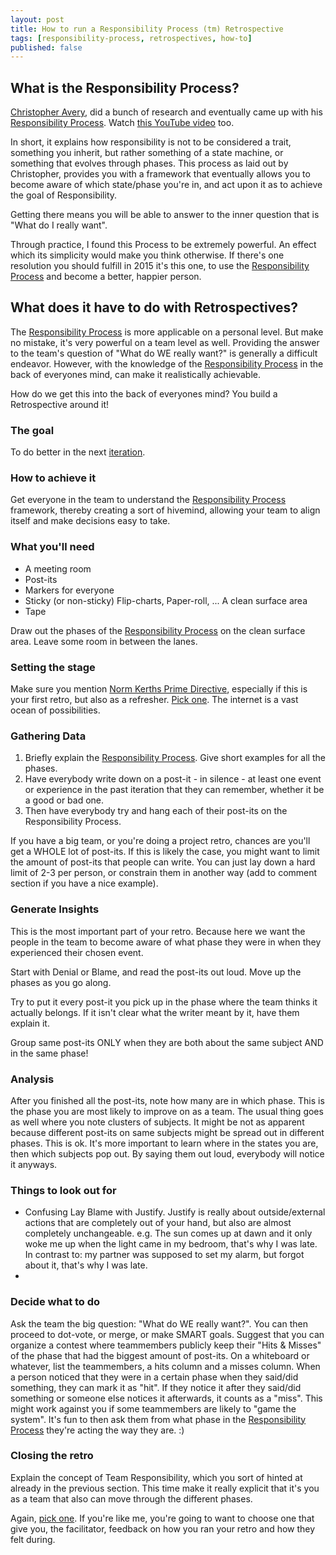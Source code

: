 ```yaml
---
layout: post
title: How to run a Responsibility Process (tm) Retrospective
tags: [responsibility-process, retrospectives, how-to]
published: false
---
```


## What is the Responsibility Process?

[Christopher Avery](http://twitter.com/ChristopherAver), did a bunch of research and eventually came up with his [Responsibility Process](http://www.christopheravery.com/responsibility-process). Watch [this YouTube video](https://www.youtube.com/watch?v=-T3IZ2ISxag) too.

In short, it explains how responsibility is not to be considered a trait, something you inherit, but rather something of a state machine, or something that evolves through phases. This process as laid out by Christopher, provides you with a framework that eventually allows you to become aware of which state/phase you're in, and act upon it as to achieve the goal of Responsibility.

Getting there means you will be able to answer to the inner question that is "What do I really want".

Through practice, I found this Process to be extremely powerful. An effect which its simplicity would make you think otherwise.
If there's one resolution you should fulfill in 2015 it's this one, to use the [Responsibility Process](http://www.christopheravery.com/responsibility-process) and become a better, happier person.

## What does it have to do with Retrospectives?

The [Responsibility Process](http://www.christopheravery.com/responsibility-process) is more applicable on a personal level. But make no mistake, it's very powerful on a team level as well.
Providing the answer to the team's question of "What do WE really want?" is generally a difficult endeavor. However, with the knowledge of the [Responsibility Process](http://www.christopheravery.com/responsibility-process) in the back of everyones mind, can make it realistically achievable.

How do we get this into the back of everyones mind? You build a Retrospective around it!

### The goal

To do better in the next [iteration](http://en.wikipedia.org/wiki/Iteration#Project_management).

### How to achieve it

Get everyone in the team to understand the [Responsibility Process](http://www.christopheravery.com/responsibility-process) framework, thereby creating a sort of hivemind, allowing your team to align itself and make decisions easy to take.

### What you'll need

* A meeting room
* Post-its
* Markers for everyone
* Sticky (or non-sticky) Flip-charts, Paper-roll, ... A clean surface area
* Tape

Draw out the phases of the [Responsibility Process](http://www.christopheravery.com/responsibility-process) on the clean surface area.
Leave some room in between the lanes.

### Setting the stage

Make sure you mention [Norm Kerths Prime Directive](http://martinfowler.com/bliki/PrimingPrimeDirective.html), especially if this is your first retro, but also as a refresher.
[Pick one](http://www.plans-for-retrospectives.com/?id=1-2-3-18-22-31-32-36-42-43-46-52-59-70-76-81-82-84-85-90). The internet is a vast ocean of possibilities.

### Gathering Data

1. Briefly explain the [Responsibility Process](http://www.christopheravery.com/responsibility-process). Give short examples for all the phases.
2. Have everybody write down on a post-it - in silence - at least one event or experience in the past iteration that they can remember, whether it be a good or bad one.
3. Then have everybody try and hang each of their post-its on the Responsibility Process.

If you have a big team, or you're doing a project retro, chances are you'll get a WHOLE lot of post-its. If this is likely the case, you might want to limit the amount of post-its that people can write. You can just lay down a hard limit of 2-3 per person, or constrain them in another way (add to comment section if you have a nice example).

### Generate Insights

This is the most important part of your retro. Because here we want the people in the team to become aware of what phase they were in when they experienced their chosen event.

Start with Denial or Blame, and read the post-its out loud. Move up the phases as you go along.

Try to put it every post-it you pick up in the phase where the team thinks it actually belongs. If it isn't clear what the writer meant by it, have them explain it.

Group same post-its ONLY when they are both about the same subject AND in the same phase!

### Analysis

After you finished all the post-its, note how many are in which phase. This is the phase you are most likely to improve on as a team. The usual thing goes as well where you note clusters of subjects. It might be not as apparent because different post-its on same subjects might be spread out in different phases. This is ok. It's more important to learn where in the states you are, then which subjects pop out. By saying them out loud, everybody will notice it anyways.

### Things to look out for

* Confusing Lay Blame with Justify. Justify is really about outside/external actions that are completely out of your hand, but also are almost completely unchangeable. e.g. The sun comes up at dawn and it only woke me up when the light came in my bedroom, that's why I was late. In contrast to: my partner was supposed to set my alarm, but forgot about it, that's why I was late. 
* 

### Decide what to do

Ask the team the big question: "What do WE really want?". You can then proceed to dot-vote, or merge, or make SMART goals.
Suggest that you can organize a contest where teammembers publicly keep their "Hits & Misses" of the phase that had the biggest amount of post-its.
On a whiteboard or whatever, list the teammembers, a hits column and a misses column. When a person noticed that they were in a certain phase when they said/did something, they can mark it as "hit". If they notice it after they said/did something or someone else notices it afterwards, it counts as a "miss".
This might work against you if some teammembers are likely to "game the system". It's fun to then ask them from what phase in the [Responsibility Process](http://www.christopheravery.com/responsibility-process) they're acting the way they are. :)

### Closing the retro

Explain the concept of Team Responsibility, which you sort of hinted at already in the previous section. This time make it really explicit that it's you as a team that also can move through the different phases.

Again, [pick one](http://plans-for-retrospectives.com/?id=14-15-16-17-23-34-40-44-45-53-57-60-67-71-77-83-92).
If you're like me, you're going to want to choose one that give you, the facilitator, feedback on how you ran your retro and how they felt during.

